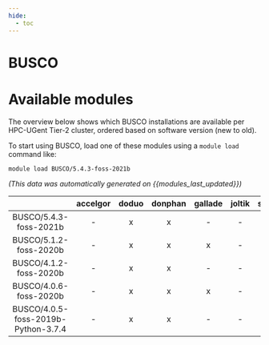```yaml
---
hide:
  - toc
---
```


BUSCO
=====

# Available modules


The overview below shows which BUSCO installations are available per HPC-UGent Tier-2 cluster, ordered based on software version (new to old).

To start using BUSCO, load one of these modules using a `module load` command like:

```shell
module load BUSCO/5.4.3-foss-2021b
```

*(This data was automatically generated on {{modules_last_updated}})*  

| |accelgor|doduo|donphan|gallade|joltik|shinx|
| :---: | :---: | :---: | :---: | :---: | :---: | :---: |
|BUSCO/5.4.3-foss-2021b|-|x|x|-|-|-|
|BUSCO/5.1.2-foss-2020b|-|x|x|x|-|-|
|BUSCO/4.1.2-foss-2020b|-|x|x|-|-|-|
|BUSCO/4.0.6-foss-2020b|-|x|x|x|-|-|
|BUSCO/4.0.5-foss-2019b-Python-3.7.4|-|x|x|-|-|-|
